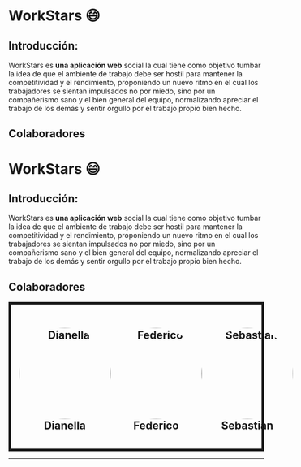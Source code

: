 # WorkStars :smile:
## Introducción:

WorkStars es **una aplicación web** social la cual tiene como objetivo tumbar la idea de que el ambiente de trabajo debe ser hostil para mantener la competitividad y el rendimiento, proponiendo un nuevo ritmo en el cual los trabajadores se sientan impulsados no por miedo, sino por un compañerismo sano y el bien general del equipo, normalizando apreciar el trabajo de los demás y sentir orgullo por el trabajo propio bien hecho.

## Colaboradores

# WorkStars :smile:

## Introducción:

WorkStars es **una aplicación web** social la cual tiene como objetivo tumbar la idea de que el ambiente de trabajo debe ser hostil para mantener la competitividad y el rendimiento, proponiendo un nuevo ritmo en el cual los trabajadores se sientan impulsados no por miedo, sino por un compañerismo sano y el bien general del equipo, normalizando apreciar el trabajo de los demás y sentir orgullo por el trabajo propio bien hecho.

## Colaboradores

<div class="container" style="border: 5px solid; padding: 1rem;" >
    <div style="display: flex; justify-content: space-around; flex-wrap: nowrap;">
        <div>
            <h2 style="text-align: center;">
                <a href="https://github.com/chzdiane" target="_blank"><img style="height:auto; border-radius:60%;" alt="Dianella" width="180" class="avatar avatar-user width-full border color-bg-primary" src="https://avatars.githubusercontent.com/u/50089098?v=4"></a>
                Dianella
            </h2>
        </div>
        <div>
            <h2 style="text-align: center;">
                <a href="https://github.com/federico29mg" target="_blank"><img style="height:auto; border-radius:60%;" alt="Federico" width="180" class="avatar avatar-user width-full border color-bg-primary" src="https://avatars.githubusercontent.com/u/65299467?v=4"></a>
                Federico
            </h2>
        </div>
        <div>
            <h2 style="text-align: center;">
                <a href="https://github.com/SebasG25" target="_blank"><img style="height:auto; border-radius:60%;" alt="Sebastian" width="180" class="avatar avatar-user width-full border color-bg-primary" src="https://avatars.githubusercontent.com/u/53189683?v=4"></a>
                Sebastian
            </h2>
        </div>
    </div>
</div>

---